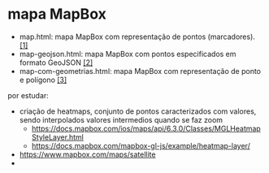 # mapa MapBox

* map.html: mapa MapBox com representação de pontos (marcadores). [[1]](https://docs.mapbox.com/mapbox-gl-js/example/simple-map/)
* map-geojson.html: mapa MapBox com pontos especificados em formato GeoJSON [[2]](https://docs.mapbox.com/help/tutorials/custom-markers-gl-js/)
* map-com-geometrias.html: mapa MapBox com representação de ponto e polígono [[3]](https://docs.mapbox.com/mapbox-gl-js/example/multiple-geometries/)


por estudar:
* criação de heatmaps, conjunto de pontos caracterizados com valores, sendo interpolados valores intermedios quando se faz zoom
  * https://docs.mapbox.com/ios/maps/api/6.3.0/Classes/MGLHeatmapStyleLayer.html 
  * https://docs.mapbox.com/mapbox-gl-js/example/heatmap-layer/
* https://www.mapbox.com/maps/satellite
* 
